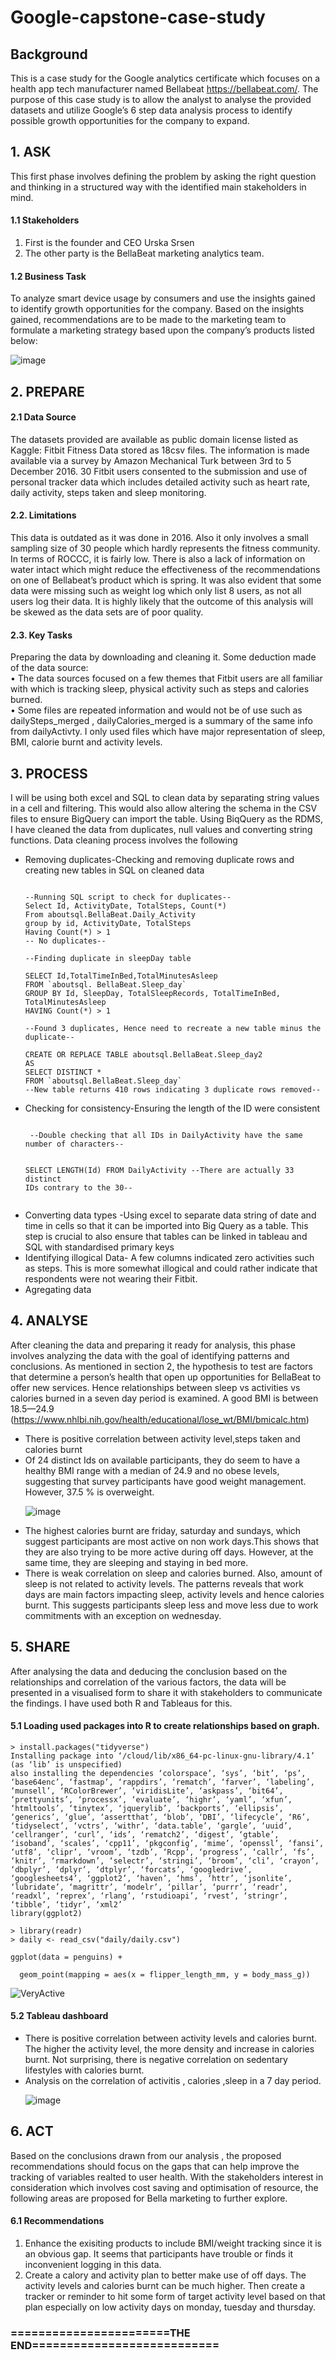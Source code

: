 # Google-capstone-case-study
## Background ##

This is a case study for the Google analytics certificate which focuses on a health app tech manufacturer named Bellabeat https://bellabeat.com/. The purpose of this case study is to allow the analyst to analyse the provided datasets and utilize Google’s 6 step data analysis process to identify possible growth opportunities for the company to expand.

## 1.	ASK ##
This first phase involves defining the problem by asking the right question and thinking in a structured way 
with the identified main stakeholders in mind. 
#### <p> 1.1 Stakeholders <p> #### 
<ol>
<li>First is the founder and CEO Urska Srsen </li>
<li>The other party is the BellaBeat marketing analytics team.
</li>
</ol>

#### <p>1.2	Business Task<p> ####
To analyze smart device usage by consumers and use the insights gained to identify growth opportunities for the company. Based on the insights gained, recommendations are to be made to the marketing team to formulate a marketing strategy based upon the company’s products listed below:
  
  ![image](https://user-images.githubusercontent.com/88995922/133566224-fe95e7f2-390e-48a6-b8d3-ae41a2b7961a.png)

## 2. PREPARE ##
#### <p> 2.1 Data Source<p> ####
The datasets provided are available as public domain license listed as Kaggle: Fitbit Fitness Data stored as 18csv files. The information is made available via a survey by Amazon Mechanical Turk between 3rd to 5 December 2016. 30 Fitbit users consented to the submission and use of personal tracker data which includes detailed activity such as heart rate, daily activity, steps taken and sleep monitoring.

#### <p> 2.2.	Limitations <p> ####
This data is outdated as it was done in 2016. Also it only involves a small sampling size of 30 people which hardly represents the fitness community. In terms of ROCCC, it is fairly low. There is also a lack of information on water intact which might reduce the effectiveness of the recommendations on one of Bellabeat’s product which is spring. It was also evident that some data were missing such as weight log which only list 8 users, as not all users log their data. It is highly likely that the outcome of this analysis will be skewed as the data sets are of poor quality. 

#### <p> 2.3.	Key Tasks<p> ####
Preparing the data by downloading and cleaning it. Some deduction made of the data source:
<br> •	The data sources focused on a few themes that Fitbit users are all familiar with which is tracking sleep, physical activity such as steps and calories burned. <br> 
•	Some files are repeated information and would not be of use such as dailySteps_merged , dailyCalories_merged is a summary of the same info from dailyActivty.
I only used files which have major representation of sleep, BMI, calorie burnt and activity levels.

## 3. PROCESS ##
I will be using both excel and SQL to clean data by separating string values in a cell and filtering. This would also allow altering the schema in the CSV files to ensure BigQuery can import the table. Using BiqQuery as the RDMS, I have cleaned the data from duplicates, null values and converting string functions.
Data cleaning process involves the following
<ul>
<li> Removing duplicates-Checking and removing duplicate rows and creating new tables in SQL on cleaned data
<pre><code>
--Running SQL script to check for duplicates--
Select Id, ActivityDate, TotalSteps, Count(*)
From aboutsql.BellaBeat.Daily_Activity
group by id, ActivityDate, TotalSteps
Having Count(*) > 1
-- No duplicates-- </code></pre>

<pre><code>--Finding duplicate in sleepDay table

SELECT Id,TotalTimeInBed,TotalMinutesAsleep 
FROM `aboutsql. BellaBeat.Sleep_day`
GROUP BY Id, SleepDay, TotalSleepRecords, TotalTimeInBed, TotalMinutesAsleep
HAVING Count(*) > 1

--Found 3 duplicates, Hence need to recreate a new table minus the duplicate--

CREATE OR REPLACE TABLE aboutsql.BellaBeat.Sleep_day2
AS 
SELECT DISTINCT *
FROM `aboutsql.BellaBeat.Sleep_day`
--New table returns 410 rows indicating 3 duplicate rows removed--
</code></pre>

 </li>
<li>Checking for consistency-Ensuring the length of the ID were consistent
<pre><code>
 --Double checking that all IDs in DailyActivity have the same number of characters--

SELECT LENGTH(Id)
FROM DailyActivity
--There are actually 33 distinct IDs contrary to the 30--
 </code></pre>
</li>
<li>Converting data types -Using excel to separate data string of date and time in cells so that it can be imported into Big Query as a table. This step is crucial to also ensure that tables can be linked in tableau and SQL with standardised primary keys</li>
<li>Identifying illogical Data- A few columns indicated zero activities such as steps. This is more somewhat illogical and could rather indicate that respondents were not wearing their Fitbit.</li>
<li> Agregating data 
 </li>
  
  </ul>
  
## 4. ANALYSE ##

After cleaning the data and preparing it ready for analysis, this phase involves analyzing the data with the goal of identifying patterns and conclusions. As mentioned in section 2, the hypothesis to test are factors that determine a person’s health that open up opportunities for BellaBeat to offer new services. Hence relationships between sleep vs activities vs calories burned in a seven day period is examined. A good BMI is between 18.5—24.9 (https://www.nhlbi.nih.gov/health/educational/lose_wt/BMI/bmicalc.htm)
<ul>
<li> There is positive correlation between activity level,steps taken and calories burnt </li>
<li> Of 24 distinct Ids on available participants, they do seem to have a healthy BMI range with a median of 24.9 and no obese levels, suggesting that survey participants have good weight management. However, 37.5 % is overweight.

  ![image](https://user-images.githubusercontent.com/88995922/133640291-e5b82bb8-faef-47d1-bac9-c686bddad52d.png)

</li>	
<li> The highest calories burnt are friday, saturday and sundays, which suggest participants are most active on non work days.This shows that they are also trying to be more active during off days. However, at the same time, they are sleeping and staying in bed more.</li>
<li> There is weak correlation on sleep and calories burned. Also, amount of sleep is not related to activity levels. The patterns reveals that work days are main factors impacting sleep, activity levels and hence calories burnt. This suggests participants sleep less and move less due to work commitments with an exception on wednesday.
 </li>
</ul>

## 5. SHARE ##
After analysing the data and deducing the conclusion based on the relationships and correlation of the various factors, the data will be presented in a visualised form to share it with stakeholders to communicate the findings. I have used both R and Tableaus for this.

#### <p> 5.1 Loading used packages into R to create relationships based on graph. <p> ####

```{r ggplot for daily activities data}
> install.packages("tidyverse")
Installing package into ‘/cloud/lib/x86_64-pc-linux-gnu-library/4.1’
(as ‘lib’ is unspecified)
also installing the dependencies ‘colorspace’, ‘sys’, ‘bit’, ‘ps’, ‘base64enc’, ‘fastmap’, ‘rappdirs’, ‘rematch’, ‘farver’, ‘labeling’, ‘munsell’, ‘RColorBrewer’, ‘viridisLite’, ‘askpass’, ‘bit64’, ‘prettyunits’, ‘processx’, ‘evaluate’, ‘highr’, ‘yaml’, ‘xfun’, ‘htmltools’, ‘tinytex’, ‘jquerylib’, ‘backports’, ‘ellipsis’, ‘generics’, ‘glue’, ‘assertthat’, ‘blob’, ‘DBI’, ‘lifecycle’, ‘R6’, ‘tidyselect’, ‘vctrs’, ‘withr’, ‘data.table’, ‘gargle’, ‘uuid’, ‘cellranger’, ‘curl’, ‘ids’, ‘rematch2’, ‘digest’, ‘gtable’, ‘isoband’, ‘scales’, ‘cpp11’, ‘pkgconfig’, ‘mime’, ‘openssl’, ‘fansi’, ‘utf8’, ‘clipr’, ‘vroom’, ‘tzdb’, ‘Rcpp’, ‘progress’, ‘callr’, ‘fs’, ‘knitr’, ‘rmarkdown’, ‘selectr’, ‘stringi’, ‘broom’, ‘cli’, ‘crayon’, ‘dbplyr’, ‘dplyr’, ‘dtplyr’, ‘forcats’, ‘googledrive’, ‘googlesheets4’, ‘ggplot2’, ‘haven’, ‘hms’, ‘httr’, ‘jsonlite’, ‘lubridate’, ‘magrittr’, ‘modelr’, ‘pillar’, ‘purrr’, ‘readr’, ‘readxl’, ‘reprex’, ‘rlang’, ‘rstudioapi’, ‘rvest’, ‘stringr’, ‘tibble’, ‘tidyr’, ‘xml2’
library(ggplot2)

> library(readr)
> daily <- read_csv("daily/daily.csv")
```

```{r ggplot for various relationships data visualzation}
ggplot(data = penguins) +

  geom_point(mapping = aes(x = flipper_length_mm, y = body_mass_g))
```
![VeryActive](https://user-images.githubusercontent.com/88995922/140600428-9f6a76d2-37f2-4705-8c3d-ec778ee1820f.png)


#### <p>5.2 Tableau dashboard <p> ####
<ul>
<li> There is positive correlation between activity levels and calories burnt. The higher the activity level, the more density and increase in calories burnt. Not surprising, there is negative correlation on sedentary lifestyles with calories burnt.
  

  
</li>
  
<li> Analysis on the correlation of activitis , calories ,sleep in a 7 day period.
  
![image](https://user-images.githubusercontent.com/88995922/133636951-3b55ebdc-29e5-4f3a-a981-9ee9faefd3a4.png)
  
 </li> </ul>


  
## 6.	ACT ##
Based on the conclusions drawn from our analysis , the proposed recommendations should focus on the gaps that can help improve the tracking of variables realted to user health. With the stakeholders interest in consideration which involves cost saving and optimisation of resource, the following areas are proposed for Bella marketing to further explore.
#### <p> 6.1 Recommendations <p> ####
<ol>
<li> Enhance the exisiting products to include BMI/weight tracking since it is an obvious gap. It seems that participants have trouble or finds it inconvenient logging in this data.</li>
<li> Create a calory and activity plan to better make use of off days. The activity levels and calories burnt can be much higher. Then create a tracker or reminder to hit some form of target activity level based on that plan especially on low activity days on monday, tuesday and thursday.</li>

</ol>

### =======================THE END===========================





 





